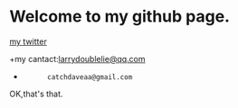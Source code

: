 # Welcome to my github page.

[my twitter](https://twitter.com/LarryDoubleLie)

+my cantact:larrydoublelie@qq.com
+           catchdaveaa@gmail.com

OK,that's that.
